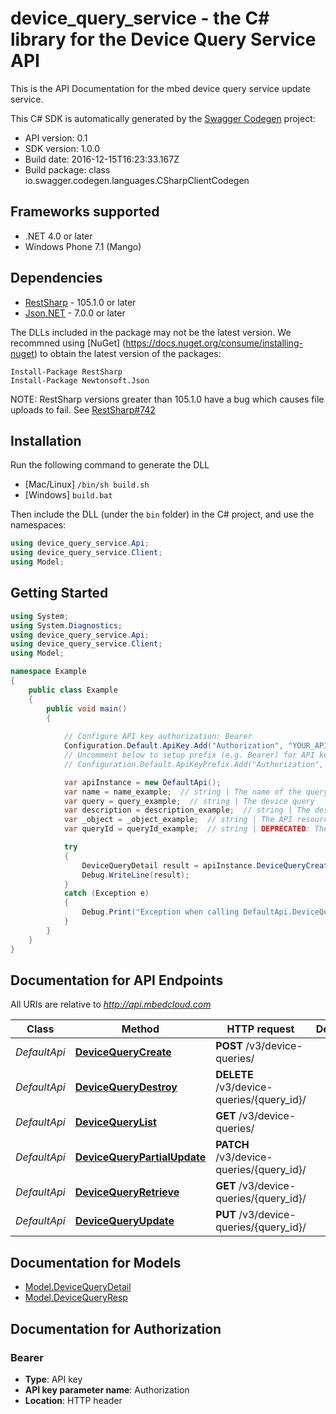 # device_query_service - the C# library for the Device Query Service API

This is the API Documentation for the mbed device query service update service.

This C# SDK is automatically generated by the [Swagger Codegen](https://github.com/swagger-api/swagger-codegen) project:

- API version: 0.1
- SDK version: 1.0.0
- Build date: 2016-12-15T16:23:33.167Z
- Build package: class io.swagger.codegen.languages.CSharpClientCodegen

## Frameworks supported
- .NET 4.0 or later
- Windows Phone 7.1 (Mango)

## Dependencies
- [RestSharp](https://www.nuget.org/packages/RestSharp) - 105.1.0 or later
- [Json.NET](https://www.nuget.org/packages/Newtonsoft.Json/) - 7.0.0 or later

The DLLs included in the package may not be the latest version. We recommned using [NuGet] (https://docs.nuget.org/consume/installing-nuget) to obtain the latest version of the packages:
```
Install-Package RestSharp
Install-Package Newtonsoft.Json
```

NOTE: RestSharp versions greater than 105.1.0 have a bug which causes file uploads to fail. See [RestSharp#742](https://github.com/restsharp/RestSharp/issues/742)

## Installation
Run the following command to generate the DLL
- [Mac/Linux] `/bin/sh build.sh`
- [Windows] `build.bat`

Then include the DLL (under the `bin` folder) in the C# project, and use the namespaces:
```csharp
using device_query_service.Api;
using device_query_service.Client;
using Model;
```

## Getting Started

```csharp
using System;
using System.Diagnostics;
using device_query_service.Api;
using device_query_service.Client;
using Model;

namespace Example
{
    public class Example
    {
        public void main()
        {
            
            // Configure API key authorization: Bearer
            Configuration.Default.ApiKey.Add("Authorization", "YOUR_API_KEY");
            // Uncomment below to setup prefix (e.g. Bearer) for API key, if needed
            // Configuration.Default.ApiKeyPrefix.Add("Authorization", "Bearer");

            var apiInstance = new DefaultApi();
            var name = name_example;  // string | The name of the query
            var query = query_example;  // string | The device query
            var description = description_example;  // string | The description of the object (optional) 
            var _object = _object_example;  // string | The API resource entity (optional) 
            var queryId = queryId_example;  // string | DEPRECATED: The ID of the query (optional) 

            try
            {
                DeviceQueryDetail result = apiInstance.DeviceQueryCreate(name, query, description, _object, queryId);
                Debug.WriteLine(result);
            }
            catch (Exception e)
            {
                Debug.Print("Exception when calling DefaultApi.DeviceQueryCreate: " + e.Message );
            }
        }
    }
}
```

<a name="documentation-for-api-endpoints"></a>
## Documentation for API Endpoints

All URIs are relative to *http://api.mbedcloud.com*

Class | Method | HTTP request | Description
------------ | ------------- | ------------- | -------------
*DefaultApi* | [**DeviceQueryCreate**](docs/DefaultApi.md#devicequerycreate) | **POST** /v3/device-queries/ | 
*DefaultApi* | [**DeviceQueryDestroy**](docs/DefaultApi.md#devicequerydestroy) | **DELETE** /v3/device-queries/{query_id}/ | 
*DefaultApi* | [**DeviceQueryList**](docs/DefaultApi.md#devicequerylist) | **GET** /v3/device-queries/ | 
*DefaultApi* | [**DeviceQueryPartialUpdate**](docs/DefaultApi.md#devicequerypartialupdate) | **PATCH** /v3/device-queries/{query_id}/ | 
*DefaultApi* | [**DeviceQueryRetrieve**](docs/DefaultApi.md#devicequeryretrieve) | **GET** /v3/device-queries/{query_id}/ | 
*DefaultApi* | [**DeviceQueryUpdate**](docs/DefaultApi.md#devicequeryupdate) | **PUT** /v3/device-queries/{query_id}/ | 


<a name="documentation-for-models"></a>
## Documentation for Models

 - [Model.DeviceQueryDetail](docs/DeviceQueryDetail.md)
 - [Model.DeviceQueryResp](docs/DeviceQueryResp.md)


## Documentation for Authorization

### Bearer

- **Type**: API key
- **API key parameter name**: Authorization
- **Location**: HTTP header

